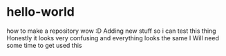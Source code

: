 # hello-world
how to make a repository 
wow :D 
Adding new stuff so i can test this thing
Honestly it looks very confusing and everything looks the same
I Will need some time to get used this
